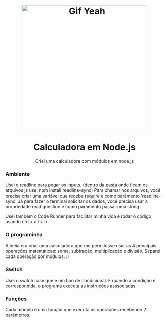 <h1 align="center">
  <br>
  <img src="https://media.giphy.com/media/5tgVJmQBd2vBIm7l6B/giphy.gif" alt="Gif Yeah" width="400">
  <br>
    <br>
        Calculadora em Node.js
  <br>
</h1>
<p align="center">Criei uma calculadora com módulos em node.js<p>

### Ambiente
Usei o readline para pegar os inputs. (dentro da pasta onde ficam os arquivos js use: npm install readline-sync)
Para chamar nos arquivos, você precisa criar uma variável que recebe require e como parâmento 'readline-sync'
Já para fazer o terminal solicitar os dados, você precisa usar a propriedade read.question e como parâmento passar uma string.

Usei também o Code Runner para facilitar minha vida e rodar o código usando ctrl + alt + n

### O programinha
A ideia era criar uma calculadora que me permitesse usar as 4 principais operações matemáticas: soma, subtração, multiplicação e divisão. 
Separei cada operação por módulos. :)

### Switch
Usei o switch case que é um tipo de condicional. E quando a condição é correspondida, o programa executa as instruções asssociadas. 

### Funções
Cada módulo é uma função que executa as operações recebendo 2 parâmetros.


